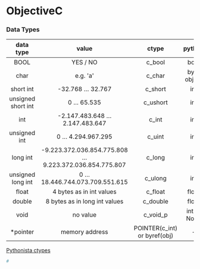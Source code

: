 # ObjectiveC<br>

### Data Types<br>

| data type | value | ctype | python | value |
| :---: | :---: | :---: | :---: | :---: |
| BOOL | YES / NO | c_bool | bool | True / False |
| char | e.g. 'a' | c_char | byte object | e.g. 97 |
| short int | -32.768 … 32.767 | c_short | int | e.g. 32000 |
| unsigned short int | 0 … 65.535 | c_ushort | int | e.g. 65000 |
| int | -2.147.483.648 … 2.147.483.647 | c_int | int | e.g. 2000000000 |
| unsigned int | 0 … 4.294.967.295 | c_uint | int | e.g. 4000000000 |
| long int | -9.223.372.036.854.775.808 … 9.223.372.036.854.775.807 | c_long | int | e.g. 9000000000000000000 |
| unsigned long int | 0 … 18.446.744.073.709.551.615 | c_ulong | int | ... |
| float | 4 bytes as in int values | c_float | float | ... |
| double | 8 bytes as in long int values | c_double | float | ... |
| void | no value | c_void_p | int or None | no value |
| \*pointer | memory address | POINTER(c_int) or byref(obj) | - | - |

[Pythonista ctypes](http://omz-software.com/pythonista/docs/library/ctypes.html)<br>

```python
# 
```
